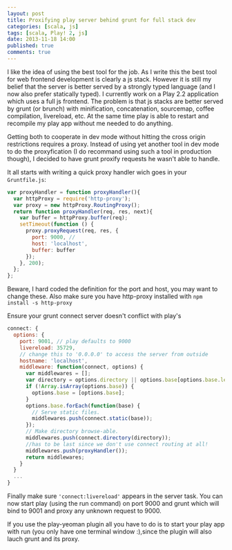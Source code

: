 ```yaml
---
layout: post
title: Proxifying play server behind grunt for full stack dev
categories: [scala, js]
tags: [scala, Play! 2, js]
date: 2013-11-18 14:00
published: true
comments: true
---
```


I like the idea of using the best tool for the job. As I write this the best tool for web frontend development is clearly a js stack. However it is still my belief that the server is better served by a strongly typed language (and I now also prefer statically typed). I currently work on a Play 2.2 application which uses a full js frontend. The problem is that js stacks are better served by grunt (or brunch) with  minification, concatenation, sourcemap, coffee compilation, livereload, etc. At the same time play is able to restart and recompile my play app without me needed to do anything.

Getting both to cooperate in dev mode without hitting the cross origin restrictions requires a proxy. Instead of using yet another tool in dev mode to do the proxyfication (I do recommand using such a tool in production though), I decided to have grunt proxify requests he wasn't able to handle.
<!--more-->
It all starts with writing a quick proxy handler wich goes in your `Gruntfile.js`:

```js
var proxyHandler = function proxyHandler(){
  var httpProxy = require('http-proxy');
  var proxy = new httpProxy.RoutingProxy();
  return function proxyHandler(req, res, next){
    var buffer = httpProxy.buffer(req);
    setTimeout(function () {
      proxy.proxyRequest(req, res, {
        port: 9000, //
        host: 'localhost',
        buffer: buffer
      });
    }, 200);
  };
};
```
Beware, I hard coded the definition for the port and host, you may want to change these. Also make sure you have http-proxy installed with `npm install -s http-proxy`

Ensure your grunt connect server doesn't conflict with play's

```js
connect: {
  options: {
    port: 9001, // play defaults to 9000
    livereload: 35729,
    // change this to '0.0.0.0' to access the server from outside
    hostname: 'localhost',
    middleware: function(connect, options) {
      var middlewares = [];
      var directory = options.directory || options.base[options.base.length - 1];
      if (!Array.isArray(options.base)) {
        options.base = [options.base];  
      }
      options.base.forEach(function(base) {
        // Serve static files.
        middlewares.push(connect.static(base));
      });
      // Make directory browse-able.
      middlewares.push(connect.directory(directory));
      //has to be last since we don't use connect routing at all!
      middlewares.push(proxyHandler());
      return middlewares;
    }
  }
  ...
}
```

Finally make sure `'connect:livereload'` appears in the server task. You can now start play (using the run command) on port 9000 and grunt which will bind to 9001 and proxy any unknown request to 9000.

If you use the play-yeoman plugin all you have to do is to start your play app with run (you only have one terminal window :),since the plugin will also lauch grunt and its proxy.

